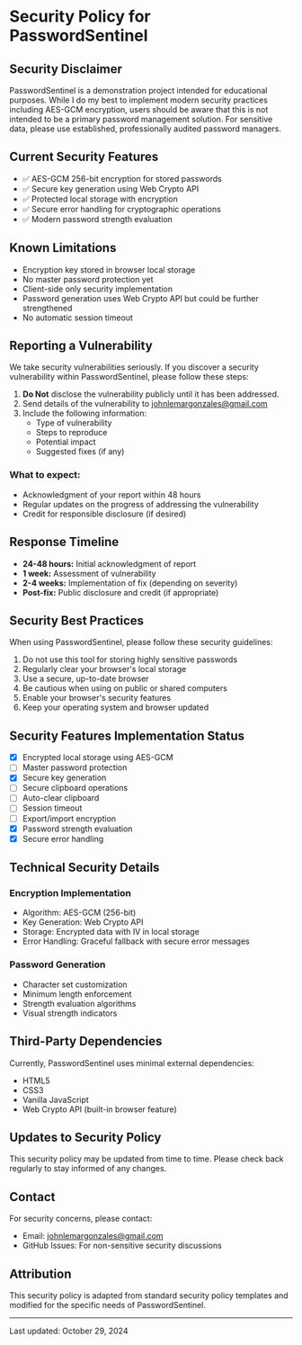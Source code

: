 # Security Policy for PasswordSentinel

## Security Disclaimer

PasswordSentinel is a demonstration project intended for educational purposes. While I do my best to implement modern security practices including AES-GCM encryption, users should be aware that this is not intended to be a primary password management solution. For sensitive data, please use established, professionally audited password managers.

## Current Security Features

- ✅ AES-GCM 256-bit encryption for stored passwords
- ✅ Secure key generation using Web Crypto API
- ✅ Protected local storage with encryption
- ✅ Secure error handling for cryptographic operations
- ✅ Modern password strength evaluation

## Known Limitations

- Encryption key stored in browser local storage
- No master password protection yet
- Client-side only security implementation
- Password generation uses Web Crypto API but could be further strengthened
- No automatic session timeout

## Reporting a Vulnerability

We take security vulnerabilities seriously. If you discover a security vulnerability within PasswordSentinel, please follow these steps:

1. **Do Not** disclose the vulnerability publicly until it has been addressed.
2. Send details of the vulnerability to johnlemargonzales@gmail.com
3. Include the following information:
   - Type of vulnerability
   - Steps to reproduce
   - Potential impact
   - Suggested fixes (if any)

### What to expect:

- Acknowledgment of your report within 48 hours
- Regular updates on the progress of addressing the vulnerability
- Credit for responsible disclosure (if desired)

## Response Timeline

- **24-48 hours:** Initial acknowledgment of report
- **1 week:** Assessment of vulnerability
- **2-4 weeks:** Implementation of fix (depending on severity)
- **Post-fix:** Public disclosure and credit (if appropriate)

## Security Best Practices

When using PasswordSentinel, please follow these security guidelines:

1. Do not use this tool for storing highly sensitive passwords
2. Regularly clear your browser's local storage
3. Use a secure, up-to-date browser
4. Be cautious when using on public or shared computers
5. Enable your browser's security features
6. Keep your operating system and browser updated

## Security Features Implementation Status

- [x] Encrypted local storage using AES-GCM
- [ ] Master password protection
- [x] Secure key generation
- [ ] Secure clipboard operations
- [ ] Auto-clear clipboard
- [ ] Session timeout
- [ ] Export/import encryption
- [x] Password strength evaluation
- [x] Secure error handling

## Technical Security Details

### Encryption Implementation
- Algorithm: AES-GCM (256-bit)
- Key Generation: Web Crypto API
- Storage: Encrypted data with IV in local storage
- Error Handling: Graceful fallback with secure error messages

### Password Generation
- Character set customization
- Minimum length enforcement
- Strength evaluation algorithms
- Visual strength indicators

## Third-Party Dependencies

Currently, PasswordSentinel uses minimal external dependencies:
- HTML5
- CSS3
- Vanilla JavaScript
- Web Crypto API (built-in browser feature)

## Updates to Security Policy

This security policy may be updated from time to time. Please check back regularly to stay informed of any changes.

## Contact

For security concerns, please contact:
- Email: johnlemargonzales@gmail.com
- GitHub Issues: For non-sensitive security discussions

## Attribution

This security policy is adapted from standard security policy templates and modified for the specific needs of PasswordSentinel.

---

Last updated: October 29, 2024
